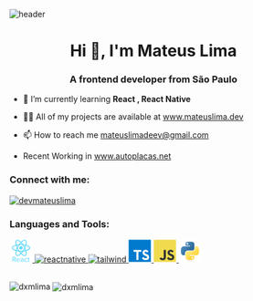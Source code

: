 ![header](https://capsule-render.vercel.app/api?color=gradient&customColorList=0,2,2,5,30)
<h1 align="center">Hi 👋, I'm Mateus Lima</h1>
<h3 align="center">A frontend developer from São Paulo</h3>

- 🌱 I’m currently learning **React , React Native**

- 👨‍💻 All of my projects are available at www.mateuslima.dev

- 📫 How to reach me mateuslimadeev@gmail.com

- Recent Working in  www.autoplacas.net


<h3 align="left">Connect with me:</h3>

<p align="left">
<a href="https://linkedin.com/in/devmateuslima" target="blank"><img align="center" src="https://raw.githubusercontent.com/rahuldkjain/github-profile-readme-generator/master/src/images/icons/Social/linked-in-alt.svg" alt="devmateuslima" height="30" width="40" /></a>
</p>

<h3 align="left" padding="2px">Languages and Tools:</h3>
<a href="https://reactjs.org/" target="_blank" rel="noreferrer"> <img src="https://raw.githubusercontent.com/devicons/devicon/master/icons/react/react-original-wordmark.svg" alt="react" width="40" height="40"/> </a>
<a href="https://reactnative.dev/" target="_blank" rel="noreferrer"> <img src="https://reactnative.dev/img/header_logo.svg" alt="reactnative" width="40" height="40"/> </a> <a href="https://tailwindcss.com/" target="_blank" rel="noreferrer"> <img src="https://www.vectorlogo.zone/logos/tailwindcss/tailwindcss-icon.svg" alt="tailwind" width="40" height="40"/> </a> <a href="https://www.typescriptlang.org/" target="_blank" rel="noreferrer"> <img src="https://raw.githubusercontent.com/devicons/devicon/master/icons/typescript/typescript-original.svg" alt="typescript" width="40" height="40"/> </a> 
<a href="https://developer.mozilla.org/en-US/docs/Web/JavaScript" target="_blank" rel="noreferrer"> <img src="https://raw.githubusercontent.com/devicons/devicon/master/icons/javascript/javascript-original.svg" alt="javascript" width="40" height="40"/> </a> 
<a href="https://www.python.org" target="_blank" rel="noreferrer"> <img src="https://raw.githubusercontent.com/devicons/devicon/master/icons/python/python-original.svg" alt="python" width="40" height="40"/> </a><br> </br>



<p><img align="left" src="https://github-readme-stats.vercel.app/api/top-langs?username=dxmlima&theme=chartreuse-dark&show_icons=true&locale=en&layout=compact" alt="dxmlima" /></p>

<p>&nbsp;<img align="center" src="https://github-readme-stats.vercel.app/api?username=dxmlima&theme=chartreuse-dark&show_icons=true&locale=en" alt="dxmlima" /></p>


